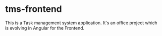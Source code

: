 # tms-frontend
This is a Task management system application. It's an office project which is evolving in Angular for the Frontend.
